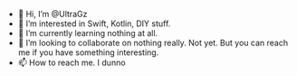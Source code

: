 - 👋 Hi, I’m @UltraGz
- 👀 I’m interested in Swift, Kotlin, DIY stuff. 
- 🌱 I’m currently learning nothing at all. 
- 💞️ I’m looking to collaborate on nothing really. Not yet. But you can reach me if you have something interesting. 
- 📫 How to reach me. I dunno

<!---
UltraGz/UltraGz is a ✨ special ✨ repository because its `README.md` (this file) appears on your GitHub profile.
You can click the Preview link to take a look at your changes.
--->
